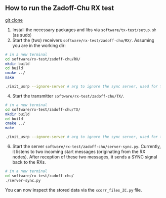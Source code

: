 ## How to run the Zadoff-Chu RX test


[git clone ](https://github.com/techtile-by-dramco/NI-B210-Sync.git)


1. Install the necessary packages and libs via `software/tx-test/setup.sh` (as sudo)
2. Start the (two) receivers `software/rx-test/zadoff-chu/RX/`. Assuming you are in the working dir:
```sh
# in a new terminal
cd software/rx-test/zadoff-chu/RX/
mkdir build
cd build
cmake ../
make

./init_usrp --ignore-server # arg to ignore the sync server, used for testing purposes
```
4. Start the transmitter `software/rx-test/zadoff-chu/TX/`.
```sh
# in a new terminal
cd software/rx-test/zadoff-chu/TX/
mkdir build
cd build
cmake ../
make

./init_usrp --ignore-server # arg to ignore the sync server, used for testing purposes
```
6. Start the server `software/rx-test/zadoff-chu/server-sync.py`. Currently, it listens to two incoming start messages (originating from the RX nodes). After reception of these two messages, it sends a SYNC signal back to the RXs.
```sh
# in a new terminal
cd software/rx-test/zadoff-chu/
./server-sync.py
```

You can now inspect the stored data via the `xcorr_files_ZC.py` file.
